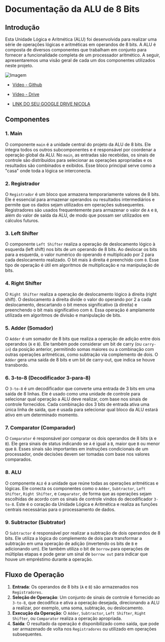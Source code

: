 # Documentação da ALU de 8 Bits

## Introdução
Esta Unidade Lógica e Aritmética (ALU) foi desenvolvida para realizar uma série de operações lógicas e aritméticas em operandos de 8 bits. A ALU é composta de diversos componentes que trabalham em conjunto para fornecer a funcionalidade completa de um processador aritmético. A seguir, apresentaremos uma visão geral de cada um dos componentes utilizados neste projeto.

![Imagem](https://github.com/Gabi-Barretto/M11-Individual/blob/main/Ponderada%201/M%C3%ADdia/ALU.png)


- [Vídeo - Github](https://github.com/Gabi-Barretto/M11-Individual/blob/main/Ponderada%201/M%C3%ADdia/Teste%20-%20ALU%20e%20Circuitos.mp4)


- [Vídeo - Drive](https://drive.google.com/file/d/1OljJEi3arSLoqxeWVNnAkPtdPRVt8jhu/view?usp=sharing)

- [LINK DO SEU GOOGLE DRIVE NICOLA](https://drive.google.com/drive/folders/1MZ_dMmnT1VSCDur6Al4UNWU9v1ViFe69)

## Componentes

### 1. **Main**
O componente `main` é a unidade central do projeto da ALU de 8 bits. Ele integra todos os outros subcomponentes e é responsável por coordenar a operação global da ALU. No `main`, as entradas são recebidas, os sinais de controle são distribuídos para selecionar as operações apropriadas e os resultados são combinados e exibidos. Esse bloco principal serve como a "casa" onde toda a lógica se interconecta.

### 2. **Registrador**
O `Registrador` é um bloco que armazena temporariamente valores de 8 bits. Ele é essencial para armazenar operandos ou resultados intermediários e permite que os dados sejam utilizados em operações subsequentes. Registradores são usados frequentemente para armazenar o valor de `A` e `B`, além do valor de saída da ALU, de modo que possam ser utilizados em cálculos futuros.

### 3. **Left Shifter**
O componente `Left Shifter` realiza a operação de deslocamento lógico à esquerda (left shift) nos bits de um operando de 8 bits. Ao deslocar os bits para a esquerda, o valor numérico do operando é multiplicado por 2 para cada deslocamento realizado. O bit mais à direita é preenchido com `0`. Esse tipo de operação é útil em algoritmos de multiplicação e na manipulação de bits.

### 4. **Right Shifter**
O `Right Shifter` realiza a operação de deslocamento lógico à direita (right shift). O deslocamento à direita divide o valor do operando por 2 a cada deslocamento, descartando o bit menos significativo (à direita) e preenchendo o bit mais significativo com `0`. Essa operação é amplamente utilizada em algoritmos de divisão e manipulação de bits.

### 5. **Adder (Somador)**
O `Adder` é um somador de 8 bits que realiza a operação de adição entre dois operandos (`A` e `B`). Ele também pode considerar um bit de carry (ou `carry-in`) da posição anterior, permitindo somas maiores ou a combinação com outras operações aritméticas, como subtração via complemento de dois. O `Adder` gera uma saída de 8 bits e um bit de carry-out, que indica se houve transbordo.

### 6. **3-to-8 (Decodificador 3-para-8)**
O `3-to-8` é um decodificador que converte uma entrada de 3 bits em uma saída de 8 linhas. Ele é usado como uma unidade de controle para selecionar qual operação a ALU deve realizar, com base nos sinais de controle fornecidos. Cada combinação dos 3 bits de entrada ativa uma única linha de saída, que é usada para selecionar qual bloco da ALU estará ativo em um determinado momento.

### 7. **Comparator (Comparador)**
O `Comparator` é responsável por comparar os dois operandos de 8 bits (`A` e `B`). Ele gera sinais de status indicando se `A` é igual a `B`, maior que `B` ou menor que `B`. Esses sinais são importantes em instruções condicionais de um processador, onde decisões devem ser tomadas com base nos valores comparados.

### 8. **ALU**
O componente `ALU` é a unidade que reúne todas as operações aritméticas e lógicas. Ele conecta os componentes como o `Adder`, `Subtractor`, `Left Shifter`, `Right Shifter`, e `Comparator`, de forma que as operações sejam escolhidas de acordo com os sinais de controle vindos do decodificador `3-to-8`. Este é o coração da Unidade Lógica e Aritmética e realiza as funções centrais necessárias para o processamento de dados.

### 9. **Subtractor (Subtrator)**
O `Subtractor` é responsável por realizar a subtração de dois operandos de 8 bits. Ele utiliza a lógica do complemento de dois para transformar a subtração em uma operação de adição (invertendo os bits de `B` e adicionando um). Ele também utiliza o bit de `borrow` para operações de múltiplas etapas e pode gerar um sinal de `borrow out` para indicar que houve um empréstimo durante a operação.

## Fluxo de Operação
1. **Entrada**: Os operandos de 8 bits (`A` e `B`) são armazenados nos `Registradores`.
2. **Seleção de Operação**: Um conjunto de sinais de controle é fornecido ao `3-to-8`, que decodifica e ativa a operação desejada, direcionando a ALU a realizar, por exemplo, uma soma, subtração, ou deslocamento.
3. **Execução da Operação**: O `Adder`, `Subtractor`, `Left Shifter`, `Right Shifter`, ou `Comparator` realiza a operação apropriada.
4. **Saída**: O resultado da operação é disponibilizado como saída, que pode ser armazenado de volta nos `Registradores` ou utilizado em operações subsequentes.